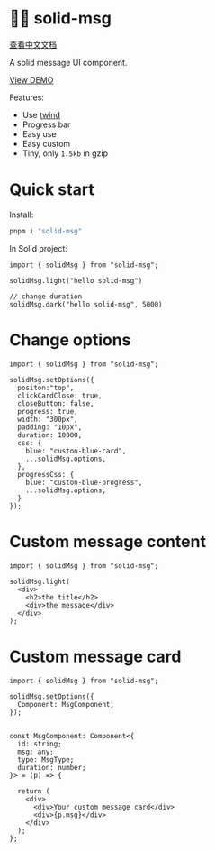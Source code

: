 # 👏🏻 solid-msg

[查看中文文档](./README-CN.md)

A solid message UI component.

[View DEMO](https://solid-msg.gewulian.com)

Features:

- Use [twind](https://github.com/tw-in-js/twind)
- Progress bar
- Easy use 
- Easy custom
- Tiny, only `1.5kb` in gzip

# Quick start

Install:

```sh
pnpm i "solid-msg"
```

In Solid project:

```tsx
import { solidMsg } from "solid-msg";

solidMsg.light("hello solid-msg")

// change duration
solidMsg.dark("hello solid-msg", 5000)
```

# Change options

```tsx
import { solidMsg } from "solid-msg";

solidMsg.setOptions({
  positon:"top",
  clickCardClose: true,
  closeButton: false,
  progress: true,
  width: "300px",
  padding: "10px",
  duration: 10000,
  css: {
    blue: "custon-blue-card",
    ...solidMsg.options,
  },
  progressCss: {
    blue: "custon-blue-progress",
    ...solidMsg.options,
  }
});
```

# Custom message content

```tsx
import { solidMsg } from "solid-msg";

solidMsg.light(
  <div>
    <h2>the title</h2>
    <div>the message</div>
  </div>
);
```


# Custom message card

```tsx
import { solidMsg } from "solid-msg";

solidMsg.setOptions({
  Component: MsgComponent,
});


const MsgComponent: Component<{
  id: string;
  msg: any;
  type: MsgType;
  duration: number;
}> = (p) => {

  return (
    <div>
      <div>Your custom message card</div>
      <div>{p.msg}</div>
    </div>
  );
};

```

